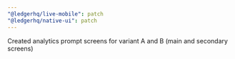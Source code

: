 ```yaml
---
"@ledgerhq/live-mobile": patch
"@ledgerhq/native-ui": patch
---
```


Created analytics prompt screens for variant A and B (main and secondary screens)
